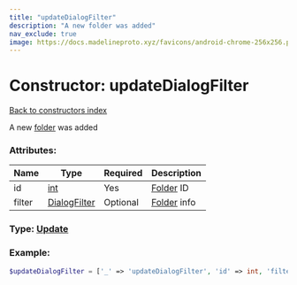 ```yaml
---
title: "updateDialogFilter"
description: "A new folder was added"
nav_exclude: true
image: https://docs.madelineproto.xyz/favicons/android-chrome-256x256.png
---
```

# Constructor: updateDialogFilter  
[Back to constructors index](index.md)



A new [folder](https://core.telegram.org/api/folders) was added

### Attributes:

| Name     |    Type       | Required | Description |
|----------|---------------|----------|-------------|
|id|[int](../types/int.md) | Yes|[Folder](https://core.telegram.org/api/folders) ID|
|filter|[DialogFilter](../types/DialogFilter.md) | Optional|[Folder](https://core.telegram.org/api/folders) info|



### Type: [Update](../types/Update.md)


### Example:

```php
$updateDialogFilter = ['_' => 'updateDialogFilter', 'id' => int, 'filter' => DialogFilter];
```  
